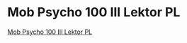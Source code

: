 # Mob Psycho 100 III Lektor PL
[Mob Psycho 100 III Lektor PL](https://mattymrozkun.github.io/Mob_Psycho_100_III_Lektor_PL/)
